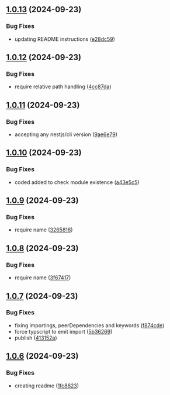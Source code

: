 ## [1.0.13](https://github.com/codibre/nestjs-auto-reflect-metadata-emitter/compare/v1.0.12...v1.0.13) (2024-09-23)


### Bug Fixes

* updating README instructions ([e28dc59](https://github.com/codibre/nestjs-auto-reflect-metadata-emitter/commit/e28dc5927180edeca49dfe5bcd27c26a248a28ef))

## [1.0.12](https://github.com/codibre/nestjs-auto-reflect-metadata-emitter/compare/v1.0.11...v1.0.12) (2024-09-23)


### Bug Fixes

* require relative path handling ([4cc87da](https://github.com/codibre/nestjs-auto-reflect-metadata-emitter/commit/4cc87da2e7f78d1d0d4890a27fa999b0f1d957b3))

## [1.0.11](https://github.com/codibre/nestjs-auto-reflect-metadata-emitter/compare/v1.0.10...v1.0.11) (2024-09-23)


### Bug Fixes

* accepting any nestjs/cli version ([9ae6e79](https://github.com/codibre/nestjs-auto-reflect-metadata-emitter/commit/9ae6e793441c93edeaf8fcc4cead295f0de2af6f))

## [1.0.10](https://github.com/codibre/nestjs-auto-reflect-metadata-emitter/compare/v1.0.9...v1.0.10) (2024-09-23)


### Bug Fixes

* coded added to check module existence ([a43e5c5](https://github.com/codibre/nestjs-auto-reflect-metadata-emitter/commit/a43e5c56856915e4663beb5be98b7de1499135c5))

## [1.0.9](https://github.com/codibre/nestjs-auto-reflect-metadata-emitter/compare/v1.0.8...v1.0.9) (2024-09-23)


### Bug Fixes

* require name ([3265816](https://github.com/codibre/nestjs-auto-reflect-metadata-emitter/commit/32658165fd9f0f765f55d6c1f8b57b73402dcbb3))

## [1.0.8](https://github.com/codibre/nestjs-auto-reflect-metadata-emitter/compare/v1.0.7...v1.0.8) (2024-09-23)


### Bug Fixes

* require name ([3f67417](https://github.com/codibre/nestjs-auto-reflect-metadata-emitter/commit/3f67417107e3cac9e34ee1a195beb44f3ec4291a))

## [1.0.7](https://github.com/codibre/nestjs-auto-reflect-metadata-emitter/compare/v1.0.6...v1.0.7) (2024-09-23)


### Bug Fixes

* fixing importings, peerDependencies and keywords ([f874cde](https://github.com/codibre/nestjs-auto-reflect-metadata-emitter/commit/f874cdefc02ce52a0031dda9affd9e13b5bc1f8c))
* force typscript to emit import ([5b36269](https://github.com/codibre/nestjs-auto-reflect-metadata-emitter/commit/5b3626975c53ef532fe9d522c92fe4ec98fb3408))
* publish ([413152a](https://github.com/codibre/nestjs-auto-reflect-metadata-emitter/commit/413152a109f2a7b60ab6324a3363bb64a373aa12))

## [1.0.6](https://github.com/codibre/nestjs-auto-reflect-metadata-emitter/compare/v1.0.5...v1.0.6) (2024-09-23)


### Bug Fixes

* creating readme ([1fc8623](https://github.com/codibre/nestjs-auto-reflect-metadata-emitter/commit/1fc8623f6562139675f7cd19b41e6686cda64bc6))
